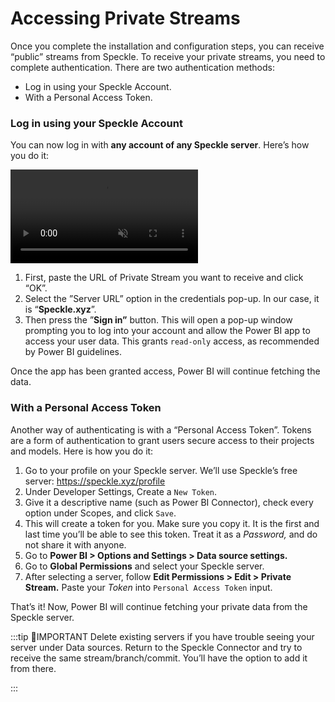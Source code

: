 # Accessing Private Streams

Once you complete the installation and configuration steps, you can receive “public” streams from Speckle. To receive your private streams, you need to complete authentication. There are two authentication methods:

- Log in using your Speckle Account.
- With a Personal Access Token.

### **Log in using your Speckle Account**

You can now log in with **any account of any Speckle server**. Here’s how you do it:

<video autoplay muted loop>
  <source src="./img-powerbi/3-login.mp4" type="video/mp4">
  Your browser does not support the video tag.
</video>

1. First, paste the URL of Private Stream you want to receive and click “OK”.
2. Select the ”Server URL” option in the credentials pop-up. In our case, it is “**Speckle.xyz**”.
3. Then press the ”**Sign in”** button. This will open a pop-up window prompting you to log into your account and allow the Power BI app to access your user data. This grants `read-only` access, as recommended by Power BI guidelines.

Once the app has been granted access, Power BI will continue fetching the data.

### With a Personal Access Token

Another way of authenticating is with a “Personal Access Token”. Tokens are a form of authentication to grant users secure access to their projects and models. Here is how you do it:

<!-- <video autoplay muted loop>
  <source src="./img-powerbi/16-token-access.mp4" type="video/mp4">
  Your browser does not support the video tag.
</video> -->

1. Go to your profile on your Speckle server. We’ll use Speckle’s free server: https://speckle.xyz/profile
2. Under Developer Settings, Create a `New Token`.
3. Give it a descriptive name (such as Power BI Connector), check every option under Scopes, and click `Save`.
4. This will create a token for you. Make sure you copy it. It is the first and last time you’ll be able to see this token. Treat it as a _Password,_ and do not share it with anyone.
5. Go to **Power BI > Options and Settings > Data source settings.**
6. Go to **Global Permissions** and select your Speckle server.
7. After selecting a server, follow **Edit Permissions > Edit > Private Stream.** Paste your *Token* into `Personal Access Token` input.

That’s it! Now, Power BI will continue fetching your private data from the Speckle server.

:::tip 📌IMPORTANT
Delete existing servers if you have trouble seeing your server under Data sources. Return to the Speckle Connector and try to receive the same stream/branch/commit. You’ll have the option to add it from there.

:::
